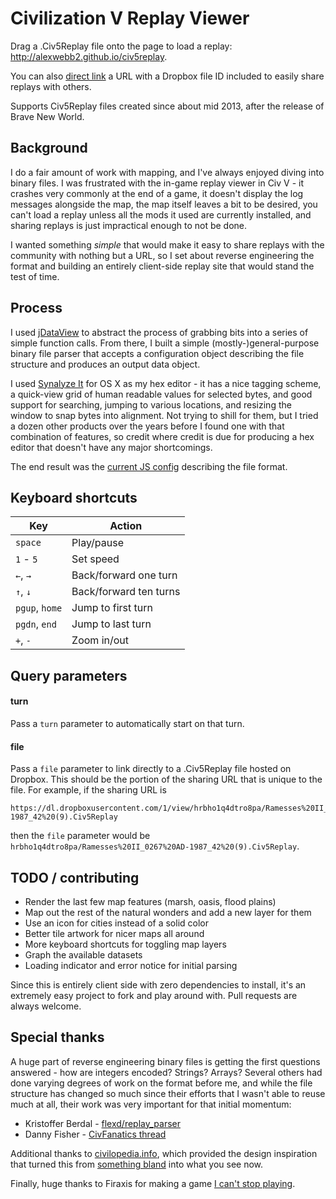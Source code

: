 # Civilization V Replay Viewer

Drag a .Civ5Replay file onto the page to load a replay: http://alexwebb2.github.io/civ5replay.

You can also [direct link](http://alexwebb2.github.io/civ5replay/?file=hrbho1q4dtro8pa/Ramesses%20II_0267%20AD-1987_42%20(9).Civ5Replay&turn=177) a URL with a Dropbox file ID included to easily share replays with others.

Supports Civ5Replay files created since about mid 2013, after the release of Brave New World.

## Background

I do a fair amount of work with mapping, and I've always enjoyed diving into binary files. I was frustrated with the in-game replay viewer in Civ V - it crashes very commonly at the end of a game, it doesn't display the log messages alongside the map, the map itself leaves a bit to be desired, you can't load a replay unless all the mods it used are currently installed, and sharing replays is just impractical enough to not be done.

I wanted something *simple* that would make it easy to share replays with the community with nothing but a URL, so I set about reverse engineering the format and building an entirely client-side replay site that would stand the test of time.

## Process

I used [jDataView](https://github.com/jDataView/jDataView) to abstract the process of grabbing bits into a series of simple function calls. From there, I built a simple (mostly-)general-purpose binary file parser that accepts a configuration object describing the file structure and produces an output data object.

I used [Synalyze It](https://www.synalysis.net/) for OS X as my hex editor - it has a nice tagging scheme, a quick-view grid of human readable values for selected bytes, and good support for searching, jumping to various locations, and resizing the window to snap bytes into alignment. Not trying to shill for them, but I tried a dozen other products over the years before I found one with that combination of features, so credit where credit is due for producing a hex editor that doesn't have any major shortcomings.

The end result was the [current JS config](https://github.com/alexwebb2/civ5replay/blob/gh-pages/js/Replay.js#L12) describing the file format.

## Keyboard shortcuts

Key            | Action
-------------- | ------------
`space`        | Play/pause
`1` - `5`      | Set speed
`←`, `→`       | Back/forward one turn
`↑`, `↓`       | Back/forward ten turns
`pgup`, `home` | Jump to first turn
`pgdn`, `end`  | Jump to last turn
`+`, `-`       | Zoom in/out

## Query parameters

#### turn

Pass a `turn` parameter to automatically start on that turn.

#### file

Pass a `file` parameter to link directly to a .Civ5Replay file hosted on Dropbox. This should be the portion of the sharing URL that is unique to the file. For example, if the sharing URL is

    https://dl.dropboxusercontent.com/1/view/hrbho1q4dtro8pa/Ramesses%20II_0267%20AD-1987_42%20(9).Civ5Replay

then the `file` parameter would be `hrbho1q4dtro8pa/Ramesses%20II_0267%20AD-1987_42%20(9).Civ5Replay`.

## TODO / contributing

- Render the last few map features (marsh, oasis, flood plains)
- Map out the rest of the natural wonders and add a new layer for them
- Use an icon for cities instead of a solid color
- Better tile artwork for nicer maps all around
- More keyboard shortcuts for toggling map layers
- Graph the available datasets
- Loading indicator and error notice for initial parsing

Since this is entirely client side with zero dependencies to install, it's an extremely easy project to fork and play around with. Pull requests are always welcome.

## Special thanks
A huge part of reverse engineering binary files is getting the first questions answered - how are integers encoded? Strings? Arrays? Several others had done varying degrees of work on the format before me, and while the file structure has changed so much since their efforts that I wasn't able to reuse much at all, their work was very important for that initial momentum:

- Kristoffer Berdal - [flexd/replay_parser](https://github.com/flexd/replay_parser)
- Danny Fisher - [CivFanatics thread](http://forums.civfanatics.com/showthread.php?t=388160)

Additional thanks to [civilopedia.info](http://www.civilopedia.info/), which provided the design inspiration that turned this from [something bland](https://i.imgur.com/efkyaiI.png) into what you see now.

Finally, huge thanks to Firaxis for making a game [I can't stop playing](http://i.imgur.com/Xk3jrll.png).
